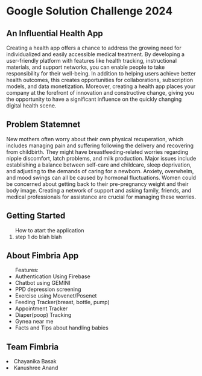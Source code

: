 # Google Solution Challenge 2024
## An Influential Health App
Creating a health app offers a chance to address the growing need for individualized and easily accessible medical treatment. By developing a user-friendly platform with features like health tracking, instructional materials, and support networks, you can enable people to take responsibility for their well-being. In addition to helping users achieve better health outcomes, this creates opportunities for collaborations, subscription models, and data monetization. Moreover, creating a health app places your company at the forefront of innovation and constructive change, giving you the opportunity to have a significant influence on the quickly changing digital health scene.

## Problem Statemnet
New mothers often worry about their own physical recuperation, which includes managing pain and suffering following the delivery and recovering from childbirth. They might have breastfeeding-related worries regarding nipple discomfort, latch problems, and milk production. Major issues include establishing a balance between self-care and childcare, sleep deprivation, and adjusting to the demands of caring for a newborn. Anxiety, overwhelm, and mood swings can all be caused by hormonal fluctuations. Women could be concerned about getting back to their pre-pregnancy weight and their body image. Creating a network of support and asking family, friends, and medical professionals for assistance are crucial for managing these worries.

## Getting Started
<ol>How to atart the application
  <li>step 1 do blah blah</li>
</ol>

## About Fimbria App
<ul>Features:
  <li>Authentication Using Firebase</li>
  <li>Chatbot using GEMINI</li>
  <li>PPD depression screening</li>
  <li>Exercise using Movenet/Posenet</li>
  <li>Feeding Tracker(breast, bottle, pump)</li>
  <li>Appointment Tracker</li>
  <li>Diaper(poop) Tracking</li>
  <li>Gynea near me</li>
  <li>Facts and Tips about handling babies</li>
</ul>

## Team Fimbria
<li>Chayanika Basak</li>
<li>Kanushree Anand</li>
